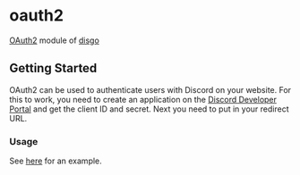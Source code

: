 # oauth2

[OAuth2](https://discord.com/developers/docs/topics/oauth2) module of [disgo](https://github.com/disgoorg/disgo)

## Getting Started

OAuth2 can be used to authenticate users with Discord on your website. 
For this to work, you need to create an application on the [Discord Developer Portal](https://discord.com/developers/applications/) and get the client ID and secret.
Next you need to put in your redirect URL.

### Usage

See [here](https://github.com/disgoorg/disgo/blob/development/_examples/oauth2/example.go) for an example.